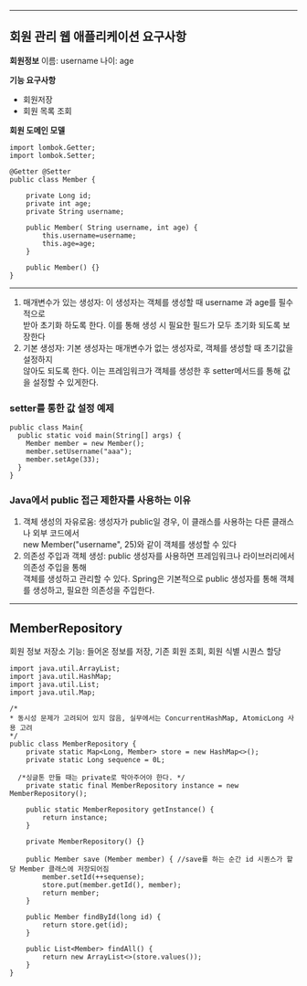 ***
## 회원 관리 웹 애플리케이션 요구사항

**회원정보**
이름: username
나이: age

**기능 요구사항**
* 회원저장
* 회원 목록 조회

**회원 도메인 모델**
```
import lombok.Getter;
import lombok.Setter;

@Getter @Setter
public class Member {
	
	private Long id;
	private int age;
	private String username;

	public Member( String username, int age) {
		this.username=username;
		this.age=age;
	}

	public Member() {}
}
```
***

1. 매개변수가 있는 생성자: 이 생성자는 객체를 생성할 때 username 과 age를 필수적으로 </br>
받아 초기화 하도록 한다. 이를 통해 생성 시 필요한 필드가 모두 초기화 되도록 보장한다 </br>
2. 기본 생성자: 기본 생성자는 매개변수가 없는 생성자로, 객체를 생성할 때 초기값을 설정하지 </br>
않아도 되도록 한다. 이는 프레임워크가 객체를 생성한 후 setter메서드를 통해 값을 설정할 수 있게한다.</br>

### setter를 통한 값 설정 예제
```
public class Main{
  public static void main(String[] args) {
    Member member = new Member();
    member.setUsername("aaa");
    member.setAge(33);
  }
}
```

### Java에서 public 접근 제한자를 사용하는 이유
1. 객체 생성의 자유로움: 생성자가 public일 경우, 이 클래스를 사용하는 다른 클래스나 외부 코드에서</br>
new Member("username", 25)와 같이 객체를 생성할 수 있다 </br>
2. 의존성 주입과 객체 생성: public 생성자를 사용하면 프레임워크나 라이브러리에서 의존성 주입을 통해 </br>
객체를 생성하고 관리할 수 있다. Spring은 기본적으로 public 생성자를 통해 객체를 생성하고, 필요한 의존성을 주입한다.

***
## MemberRepository
회원 정보 저장소
기능: 들어온 정보를 저장, 기존 회원 조회, 회원 식별 시퀀스 할당

```
import java.util.ArrayList;
import java.util.HashMap;
import java.util.List;
import java.util.Map;

/*
* 동시성 문제가 고려되어 있지 않음, 실무에서는 ConcurrentHashMap, AtomicLong 사용 고려
*/
public class MemberRepository {
	private static Map<Long, Member> store = new HashMap<>();
	private static Long sequence = 0L;

  /*싱글톤 만들 때는 private로 막아주어야 한다. */
	private static final MemberRepository instance = new MemberRepository();

	public static MemberRepository getInstance() {
		return instance;
	}

	private MemberRepository() {}

	public Member save (Member member) { //save를 하는 순간 id 시퀀스가 할당 Member 클래스에 저장되어짐
		member.setId(++sequense);
		store.put(member.getId(), member);
		return member;
	}

	public Member findById(long id) {
		return store.get(id);
	}

	public List<Member> findAll() {
		return new ArrayList<>(store.values());
	}
}
```
